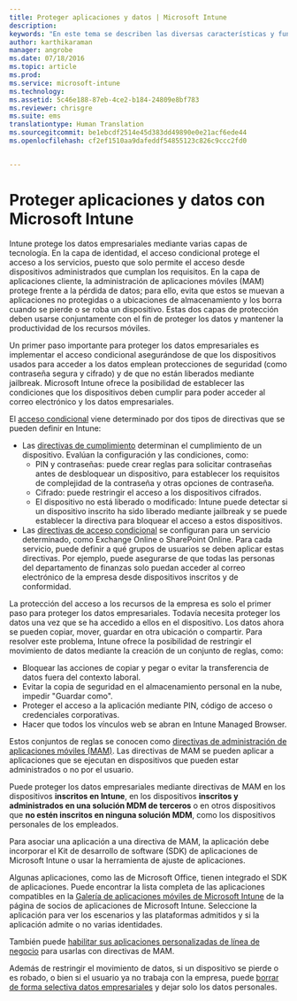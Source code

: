 ```yaml
---
title: Proteger aplicaciones y datos | Microsoft Intune
description: 
keywords: "En este tema se describen las diversas características y funcionalidades de Intune que están disponibles para ayudarle a proteger sus datos y aplicaciones de empresa."
author: karthikaraman
manager: angrobe
ms.date: 07/18/2016
ms.topic: article
ms.prod: 
ms.service: microsoft-intune
ms.technology: 
ms.assetid: 5c46e188-87eb-4ce2-b184-24809e8bf783
ms.reviewer: chrisgre
ms.suite: ems
translationtype: Human Translation
ms.sourcegitcommit: be1ebcdf2514e45d383dd49890e0e21acf6ede44
ms.openlocfilehash: cf2ef1510aa9dafeddf54855123c826c9ccc2fd0


---
```


# Proteger aplicaciones y datos con Microsoft Intune


Intune protege los datos empresariales mediante varias capas de tecnología.  En la capa de identidad, el acceso condicional protege el acceso a los servicios, puesto que solo permite el acceso desde dispositivos administrados que cumplan los requisitos.  En la capa de aplicaciones cliente, la administración de aplicaciones móviles (MAM) protege frente a la pérdida de datos; para ello, evita que estos se muevan a aplicaciones no protegidas o a ubicaciones de almacenamiento y los borra cuando se pierde o se roba un dispositivo.  Estas dos capas de protección deben usarse conjuntamente con el fin de proteger los datos y mantener la productividad de los recursos móviles.

Un primer paso importante para proteger los datos empresariales es implementar el acceso condicional asegurándose de que los dispositivos usados para acceder a los datos emplean protecciones de seguridad (como contraseña segura y cifrado) y de que no están liberados mediante jailbreak. Microsoft Intune ofrece la posibilidad de establecer las condiciones que los dispositivos deben cumplir para poder acceder al correo electrónico y los datos empresariales.

El [acceso condicional](restrict-access-to-email-and-o365-services-with-microsoft-intune.md) viene determinado por dos tipos de directivas que se pueden definir en Intune:
- Las [directivas de cumplimiento](introduction-to-device-compliance-policies-in-microsoft-intune.md) determinan el cumplimiento de un dispositivo. Evalúan la configuración y las condiciones, como:
  - PIN y contraseñas: puede crear reglas para solicitar contraseñas antes de desbloquear un dispositivo, para establecer los requisitos de complejidad de la contraseña y otras opciones de contraseña.
  - Cifrado: puede restringir el acceso a los dispositivos cifrados.
  - El dispositivo no está liberado o modificado: Intune puede detectar si un dispositivo inscrito ha sido liberado mediante jailbreak y se puede establecer la directiva para bloquear el acceso a estos dispositivos.
- Las [directivas de acceso condicional](restrict-access-to-email-and-o365-services-with-microsoft-intune.md) se configuran para un servicio determinado, como Exchange Online o SharePoint Online. Para cada servicio, puede definir a qué grupos de usuarios se deben aplicar estas directivas. Por ejemplo, puede asegurarse de que todas las personas del departamento de finanzas solo puedan acceder al correo electrónico de la empresa desde dispositivos inscritos y de conformidad.

La protección del acceso a los recursos de la empresa es solo el primer paso para proteger los datos empresariales. Todavía necesita proteger los datos una vez que se ha accedido a ellos en el dispositivo. Los datos ahora se pueden copiar, mover, guardar en otra ubicación o compartir. Para resolver este problema, Intune ofrece la posibilidad de restringir el movimiento de datos mediante la creación de un conjunto de reglas, como:
- Bloquear las acciones de copiar y pegar o evitar la transferencia de datos fuera del contexto laboral.
- Evitar la copia de seguridad en el almacenamiento personal en la nube, impedir "Guardar como".
- Proteger el acceso a la aplicación mediante PIN, código de acceso o credenciales corporativas.
- Hacer que todos los vínculos web se abran en Intune Managed Browser.

Estos conjuntos de reglas se conocen como [directivas de administración de aplicaciones móviles (MAM)](protect-app-data-using-mobile-app-management-policies-with-microsoft-intune.md).  Las directivas de MAM se pueden aplicar a aplicaciones que se ejecutan en dispositivos que pueden estar administrados o no por el usuario.  

Puede proteger los datos empresariales mediante directivas de MAM en los dispositivos **inscritos en Intune**, en los dispositivos **inscritos y administrados en una solución MDM de terceros** o en otros dispositivos que **no estén inscritos en ninguna solución MDM**, como los dispositivos personales de los empleados.

Para asociar una aplicación a una directiva de MAM, la aplicación debe incorporar el Kit de desarrollo de software (SDK) de aplicaciones de Microsoft Intune o usar la herramienta de ajuste de aplicaciones.

Algunas aplicaciones, como las de Microsoft Office, tienen integrado el SDK de aplicaciones. Puede encontrar la lista completa de las aplicaciones compatibles en la [Galería de aplicaciones móviles de Microsoft Intune](https://www.microsoft.com/en-us/server-cloud/products/microsoft-intune/partners.aspx) de la página de socios de aplicaciones de Microsoft Intune. Seleccione la aplicación para ver los escenarios y las plataformas admitidos y si la aplicación admite o no varias identidades.

También puede [habilitar sus aplicaciones personalizadas de línea de negocio](decide-how-to-prepare-apps-for-mobile-application-management-with-microsoft-intune.md) para usarlas con directivas de MAM.

Además de restringir el movimiento de datos, si un dispositivo se pierde o es robado, o bien si el usuario ya no trabaja con la empresa, puede [borrar de forma selectiva datos empresariales](wipe-managed-company-app-data-with-microsoft-intune.md) y dejar solo los datos personales.



<!--HONumber=Jul16_HO5-->


